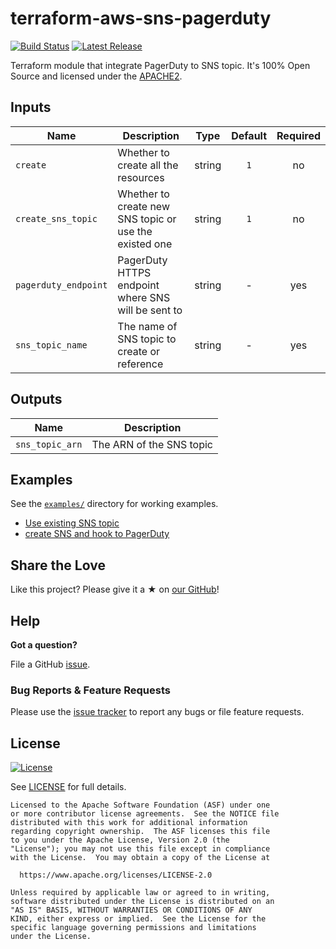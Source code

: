 # terraform-aws-sns-pagerduty

[![Build Status](https://travis-ci.com/dubiety/terraform-aws-sns-pagerduty.svg?branch=master)](https://travis-ci.org/dubiety/terraform-aws-sns-pagerduty)
[![Latest Release](https://img.shields.io/github/release/dubiety/terraform-aws-sns-pagerduty.svg)](https://github.com/dubiety/terraform-aws-sns-pagerduty/releases)

Terraform module that integrate PagerDuty to SNS topic.
It's 100% Open Source and licensed under the [APACHE2](LICENSE).

## Inputs

| Name | Description | Type | Default | Required |
|------|-------------|:----:|:-----:|:-----:|
| `create` | Whether to create all the resources | string | `1` | no |
| `create_sns_topic` | Whether to create new SNS topic or use the existed one | string | `1` | no |
| `pagerduty_endpoint` | PagerDuty HTTPS endpoint where SNS will be sent to | string | - | yes |
| `sns_topic_name` | The name of SNS topic to create or reference | string | - | yes |

## Outputs

| Name | Description |
|------|-------------|
| `sns_topic_arn` | The ARN of the SNS topic |

## Examples

See the [`examples/`](examples/) directory for working examples.
  - [Use existing SNS topic](examples/simple/)
  - [create SNS and hook to PagerDuty](examples/create-sns/)

## Share the Love

Like this project? Please give it a ★ on [our GitHub](https://github.com/dubiety/terraform-aws-sns-pagerduty)!

## Help

**Got a question?**

File a GitHub [issue](https://github.com/dubiety/terraform-aws-sns-pagerduty/issues).

### Bug Reports & Feature Requests

Please use the [issue tracker](https://github.com/dubiety/terraform-aws-sns-pagerduty/issues) to report any bugs or file feature requests.

## License

[![License](https://img.shields.io/badge/License-Apache%202.0-blue.svg)](https://opensource.org/licenses/Apache-2.0)

See [LICENSE](LICENSE) for full details.

    Licensed to the Apache Software Foundation (ASF) under one
    or more contributor license agreements.  See the NOTICE file
    distributed with this work for additional information
    regarding copyright ownership.  The ASF licenses this file
    to you under the Apache License, Version 2.0 (the
    "License"); you may not use this file except in compliance
    with the License.  You may obtain a copy of the License at

      https://www.apache.org/licenses/LICENSE-2.0

    Unless required by applicable law or agreed to in writing,
    software distributed under the License is distributed on an
    "AS IS" BASIS, WITHOUT WARRANTIES OR CONDITIONS OF ANY
    KIND, either express or implied.  See the License for the
    specific language governing permissions and limitations
    under the License.
